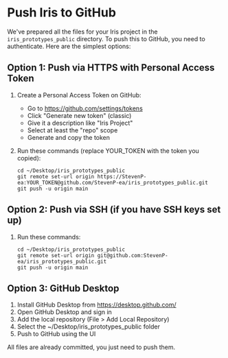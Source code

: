 # Push Iris to GitHub

We've prepared all the files for your Iris project in the `iris_prototypes_public` directory. To push this to GitHub, you need to authenticate. Here are the simplest options:

## Option 1: Push via HTTPS with Personal Access Token

1. Create a Personal Access Token on GitHub:
   - Go to https://github.com/settings/tokens
   - Click "Generate new token" (classic)
   - Give it a description like "Iris Project"
   - Select at least the "repo" scope
   - Generate and copy the token

2. Run these commands (replace YOUR_TOKEN with the token you copied):
   ```
   cd ~/Desktop/iris_prototypes_public
   git remote set-url origin https://StevenP-ea:YOUR_TOKEN@github.com/StevenP-ea/iris_prototypes_public.git
   git push -u origin main
   ```

## Option 2: Push via SSH (if you have SSH keys set up)

1. Run these commands:
   ```
   cd ~/Desktop/iris_prototypes_public
   git remote set-url origin git@github.com:StevenP-ea/iris_prototypes_public.git
   git push -u origin main
   ```

## Option 3: GitHub Desktop

1. Install GitHub Desktop from https://desktop.github.com/
2. Open GitHub Desktop and sign in
3. Add the local repository (File > Add Local Repository)
4. Select the ~/Desktop/iris_prototypes_public folder
5. Push to GitHub using the UI

All files are already committed, you just need to push them. 